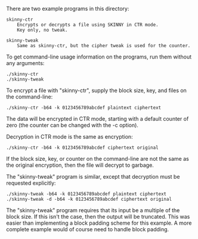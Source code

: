 
There are two example programs in this directory:

    skinny-ctr
        Encrypts or decrypts a file using SKINNY in CTR mode.
        Key only, no tweak.

    skinny-tweak
        Same as skinny-ctr, but the cipher tweak is used for the counter.

To get command-line usage information on the programs, run them without
any arguments:

    ./skinny-ctr
    ./skinny-tweak

To encrypt a file with "skinny-ctr", supply the block size, key, and files
on the command-line:

    ./skinny-ctr -b64 -k 0123456789abcdef plaintext ciphertext

The data will be encrypted in CTR mode, starting with a default counter
of zero (the counter can be changed with the -c option).

Decryption in CTR mode is the same as encryption:

    ./skinny-ctr -b64 -k 0123456789abcdef ciphertext original

If the block size, key, or counter on the command-line are not the same as
the original encryption, then the file will decrypt to garbage.

The "skinny-tweak" program is similar, except that decryption must be
requested explicitly:

    ./skinny-tweak -b64 -k 0123456789abcdef plaintext ciphertext
    ./skinny-tweak -d -b64 -k 0123456789abcdef ciphertext original

The "skinny-tweak" program requires that its input be a multiple of the
block size.  If this isn't the case, then the output will be truncated.
This was easier than implementing a block padding scheme for this example.
A more complete example would of course need to handle block padding.
